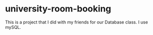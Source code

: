 # university-room-booking
This is a project that I did with my friends for our Database class. I use mySQL.
